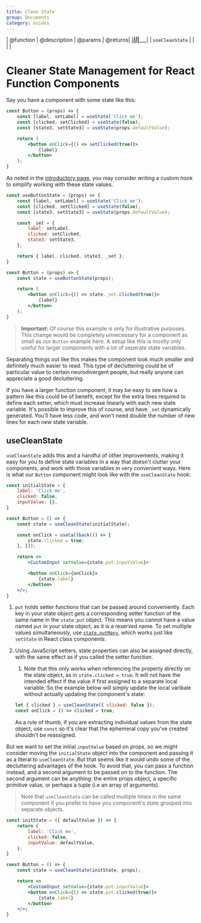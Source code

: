 ```yaml
---
title: Clean State
group: Documents
category: Guides
---
```



| @function       | @description | @params | @returns|
|_________________|______________|_________|_________|
| `useCleanState` |              |         |         |



# Cleaner State Management for React Function Components
Say you have a component with some state like this:

```jsx
const Button = (props) => {
	const [label, setLabel] = useState('Click me');
	const [clicked, setClicked] = useState(false);
	const [state3, setState3] = useState(props.defaultValue);

	return (
		<button onClick={() => setClicked(true)}>
			{label}
		</button>
	);
}
```

As noted in the [introductory page](../why.md), you may consider writing a custom hook to simplify working with these state values.
```jsx
const useButtonState = (props) => {
	const [label, setLabel] = useState('Click me');
	const [clicked, setClicked] = useState(false);
	const [state3, setState3] = useState(props.defaultValue);

	const _set = {
		label: setLabel,
		clicked: setClicked,
		state3: setState3,
	};

	return { label, clicked, state3, _set };
}

const Button = (props) => {
	const state = useButtonState(props);

	return (
		<button onClick={() => state._set.clicked(true)}>
			{label}
		</button>
	);
}
```
> **Important:** Of course this example is only for illustrative purposes. This change would be completely unnecessary for a component as small as our `Button` example here. A setup like this is mostly only useful for larger components with a lot of seperate state variables.

Separating things out like this makes the component look much smaller and definitely much easier to read. This type of decluttering could be of particular value to certain neurodivergent people, but really anyone can appreciate a good decluttering.

If you have a larger function component, it may be easy to see how a pattern like this could be of benefit, except for the extra lines required to define each setter, which must increase linearly with each new state variable. It's possible to improve this of course, and have `_set` dynamically generated. You'll have less code, and won't need double the number of new lines for each new state variable.

## useCleanState
`useCleanState` adds this and a handful of other improvements, making it easy for you to define state variables in a way that doesn't clutter your components, and work with those variables in very convenient ways. Here is what our `Button` component might look like with the `useCleanState` hook:

```jsx
const initialState = {
	label: 'Click me',
	clicked: false,
	inputValue: {},
}

const Button = () => {
	const state = useCleanState(initialState);

	const onClick = useCallback(() => {
		state.clicked = true;
	}, []);

	return <>
		<CustomInput setValue={state.put.inputValue}>

		<button onClick={onClick}>
			{state.label}
		</button>
	</>;
}
```

1. `put` holds setter functions that can be passed around conveniently. Each key in your state object gets a corresponding setter function of the same name in the `state.put` object. This means you cannot have a value named `put` in your state object, as it is a reserved name. To set multiple values simultaneously, use [`state.putMany`](./api#putMany), which works just like `setState` in React class components.

2. Using JavaScript setters, state properties can also be assigned directly, with the same effect as if you called the setter function.
	1. Note that this only works when referencing the property directly on the state object, as in `state.clicked = true`. It will not have the intended effect if the value if first assigned to a separate local variable. So the example below will simply update the local varibale without actually updating the component's state:
	```jsx
	let { clicked } = useCleanState({ clicked: false });
	const onClick = () => clicked = true;
	```
	As a rule of thumb, if you are extracting individual values from the state object, use `const` so it's clear that the ephemeral copy you've created shouldn't be reassigned.


But we want to set the initial `inputValue` based on props, so we might consider moving the `initialState` object into the component and passing it as a literal to `useCleanState`. But that seems like it would undo some of the decluttering advantages of the hook. To avoid that, you can pass a function instead, and a second argument to be passed on to the function. The second argument can be anything: the entire props object, a specific primitive value, or perhaps a tuple (i.e an array of arguments).

> Note that `useCleanState` can be called multiple times in the same component if you prefer to have you component's state grouped into separate objects.

```jsx
const initState = ({ defaultValue }) => {
	return {
		label: 'Click me',
		clicked: false,
		inputValue: defaultValue,
	};
}

const Button = () => {
	const state = useCleanState(initState, props);

	return <>
		<CustomInput setValue={state.put.inputValue}>
		<button onClick={() => state.put.clicked(true)}>
			{state.label}
		</button>
	</>;
}
```
